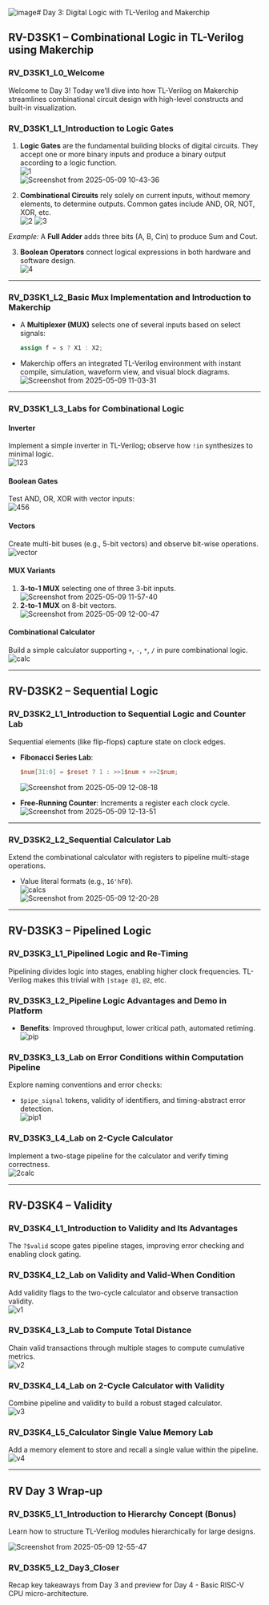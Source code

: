 ![image](https://github.com/user-attachments/assets/cc48a567-8279-4a15-ac05-9c249fe28d29)# Day 3: Digital Logic with TL-Verilog and Makerchip

## RV-D3SK1 – Combinational Logic in TL-Verilog using Makerchip

### RV_D3SK1_L0_Welcome
Welcome to Day 3! Today we’ll dive into how TL-Verilog on Makerchip streamlines combinational circuit design with high-level constructs and built-in visualization.

### RV_D3SK1_L1_Introduction to Logic Gates
1. **Logic Gates** are the fundamental building blocks of digital circuits. They accept one or more binary inputs and produce a binary output according to a logic function.  
   ![1](https://github.com/user-attachments/assets/e088b0d6-bcb4-4ce9-82f8-b5efb66c9736)  
   ![Screenshot from 2025-05-09 10-43-36](https://github.com/user-attachments/assets/d3e84391-1148-4c5d-9792-86cccbabb76e)

2. **Combinational Circuits** rely solely on current inputs, without memory elements, to determine outputs. Common gates include AND, OR, NOT, XOR, etc.  
   ![2](https://github.com/user-attachments/assets/13d39896-1824-49c1-8907-1723ade8c013) ![3](https://github.com/user-attachments/assets/0b0736eb-2036-4e39-8b9b-952340f89331)

*Example:* A **Full Adder** adds three bits (A, B, Cin) to produce Sum and Cout.

3. **Boolean Operators** connect logical expressions in both hardware and software design.  
   ![4](https://github.com/user-attachments/assets/ed26a2a4-edc1-4cf6-bfbb-1b18ca9d109b)

---

### RV_D3SK1_L2_Basic Mux Implementation and Introduction to Makerchip
- A **Multiplexer (MUX)** selects one of several inputs based on select signals:  
  ```verilog
  assign f = s ? X1 : X2;
  ```
- Makerchip offers an integrated TL-Verilog environment with instant compile, simulation, waveform view, and visual block diagrams.  
  ![Screenshot from 2025-05-09 11-03-31](https://github.com/user-attachments/assets/e7500bab-d116-4061-a1d0-e06a0cff0dcd)

---

### RV_D3SK1_L3_Labs for Combinational Logic

#### Inverter
Implement a simple inverter in TL-Verilog; observe how `!in` synthesizes to minimal logic.  
![123](https://github.com/user-attachments/assets/177eb9d6-f5fa-4c8d-9838-afd2059a5f35)

#### Boolean Gates
Test AND, OR, XOR with vector inputs:  
![456](https://github.com/user-attachments/assets/f4997923-c4c9-4767-b697-79386a2c1394)

#### Vectors
Create multi-bit buses (e.g., 5-bit vectors) and observe bit-wise operations.  
![vector](https://github.com/user-attachments/assets/218fc974-5ac5-4ac6-9bea-2649d2215651)

#### MUX Variants
1. **3-to-1 MUX** selecting one of three 3-bit inputs.  
   ![Screenshot from 2025-05-09 11-57-40](https://github.com/user-attachments/assets/9ced332d-9f1f-49b6-9370-de7cc472fa5b)  
2. **2-to-1 MUX** on 8-bit vectors.  
   ![Screenshot from 2025-05-09 12-00-47](https://github.com/user-attachments/assets/1d524faf-668a-415c-b396-4ea50fac9d3c)

#### Combinational Calculator
Build a simple calculator supporting `+`, `-`, `*`, `/` in pure combinational logic.  
![calc](https://github.com/user-attachments/assets/e88e0e93-fda3-4d5c-ba5e-2b9ddc76a83c)

---

## RV-D3SK2 – Sequential Logic

### RV_D3SK2_L1_Introduction to Sequential Logic and Counter Lab
Sequential elements (like flip-flops) capture state on clock edges.  
- **Fibonacci Series Lab**:  
  ```verilog
  $num[31:0] = $reset ? 1 : >>1$num + >>2$num;
  ```  
  ![Screenshot from 2025-05-09 12-08-18](https://github.com/user-attachments/assets/5cf47f5a-03c4-4169-a284-e33e43ddf6ea)

- **Free-Running Counter**: Increments a register each clock cycle.  
  ![Screenshot from 2025-05-09 12-13-51](https://github.com/user-attachments/assets/058c9b9a-90ca-4783-ab93-8a84a342d038)

---

### RV_D3SK2_L2_Sequential Calculator Lab
Extend the combinational calculator with registers to pipeline multi-stage operations.  
- Value literal formats (e.g., `16'hF0`).  
  ![calcs](https://github.com/user-attachments/assets/b63578ba-0bf1-4722-8af0-0bcbc7317f7f)  
  ![Screenshot from 2025-05-09 12-20-28](https://github.com/user-attachments/assets/33b21d97-7d31-434f-ad31-6b0d943c2724)

---

## RV-D3SK3 – Pipelined Logic

### RV_D3SK3_L1_Pipelined Logic and Re-Timing
Pipelining divides logic into stages, enabling higher clock frequencies. TL-Verilog makes this trivial with `|stage @1`, `@2`, etc.

### RV_D3SK3_L2_Pipeline Logic Advantages and Demo in Platform
- **Benefits**: Improved throughput, lower critical path, automated retiming.  
  ![pip](https://github.com/user-attachments/assets/1a2ecd34-c1c4-4345-abba-aa27083da1ba)

### RV_D3SK3_L3_Lab on Error Conditions within Computation Pipeline
Explore naming conventions and error checks:  
- `$pipe_signal` tokens, validity of identifiers, and timing-abstract error detection.  
  ![pip1](https://github.com/user-attachments/assets/ac7a1bb6-131e-4f3e-bfc5-a3f96452e064)

### RV_D3SK3_L4_Lab on 2-Cycle Calculator
Implement a two-stage pipeline for the calculator and verify timing correctness.  
![2calc](https://github.com/user-attachments/assets/4dcd4667-cccb-4081-8c72-e0113913582a)

---

## RV-D3SK4 – Validity

### RV_D3SK4_L1_Introduction to Validity and Its Advantages
The `?$valid` scope gates pipeline stages, improving error checking and enabling clock gating.

### RV_D3SK4_L2_Lab on Validity and Valid-When Condition
Add validity flags to the two-cycle calculator and observe transaction validity.  
![v1](https://github.com/user-attachments/assets/1e28e158-07c8-4d6b-be19-5150e04981b5)

### RV_D3SK4_L3_Lab to Compute Total Distance
Chain valid transactions through multiple stages to compute cumulative metrics.  
![v2](https://github.com/user-attachments/assets/07ff7eca-3751-4a66-8881-b7f232afbdcf)

### RV_D3SK4_L4_Lab on 2-Cycle Calculator with Validity
Combine pipeline and validity to build a robust staged calculator.  
![v3](https://github.com/user-attachments/assets/5609ea7c-3029-46b6-a3b3-a28db196d6f5)

### RV_D3SK4_L5_Calculator Single Value Memory Lab
Add a memory element to store and recall a single value within the pipeline.  
![v4](https://github.com/user-attachments/assets/38168f07-58b6-40aa-86f3-dd9f43bdba5b)

---

## RV Day 3 Wrap-up

### RV_D3SK5_L1_Introduction to Hierarchy Concept (Bonus)
Learn how to structure TL-Verilog modules hierarchically for large designs.

![Screenshot from 2025-05-09 12-55-47](https://github.com/user-attachments/assets/c8f06641-6664-4280-8713-8679ec3796fa)


### RV_D3SK5_L2_Day3_Closer
Recap key takeaways from Day 3 and preview for Day 4 - Basic RISC-V CPU micro-architecture.

